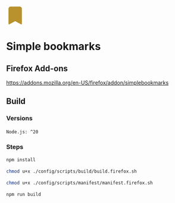![image](/public/icons/icon-fill-48.png)

# Simple bookmarks

## Firefox Add-ons

https://addons.mozilla.org/en-US/firefox/addon/simplebookmarks

## Build

### Versions

`Node.js: ^20`

### Steps

```bash
npm install
```

```bash
chmod u+x ./config/scripts/build/build.firefox.sh
```

```bash
chmod u+x ./config/scripts/manifest/manifest.firefox.sh
```

```bash
npm run build
```
